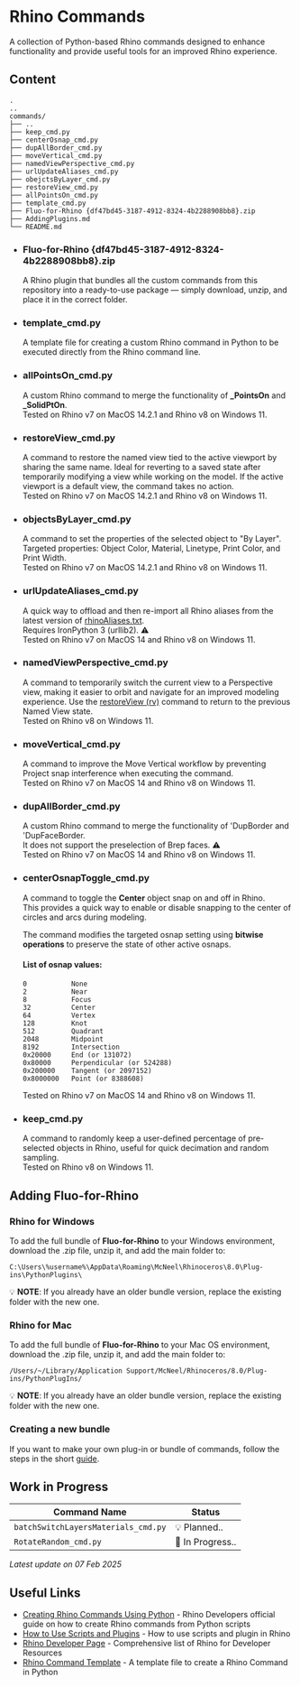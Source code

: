 # Rhino Commands

A collection of Python-based Rhino commands designed to enhance functionality and provide useful tools for an improved Rhino experience.

## Content

```plaintext
.
..
commands/
├── ..
├── keep_cmd.py
├── centerOsnap_cmd.py
├── dupAllBorder_cmd.py
├── moveVertical_cmd.py
├── namedViewPerspective_cmd.py
├── urlUpdateAliases_cmd.py
├── obejctsByLayer_cmd.py
├── restoreView_cmd.py
├── allPointsOn_cmd.py    
├── template_cmd.py
├── Fluo-for-Rhino {df47bd45-3187-4912-8324-4b2288908bb8}.zip
├── AddingPlugins.md    
└── README.md
```

- ### Fluo-for-Rhino {df47bd45-3187-4912-8324-4b2288908bb8}.zip 
   A Rhino plugin that bundles all the custom commands from this repository into a ready-to-use package — simply download, unzip, and place it in the correct folder.
  
- ### template_cmd.py
  A template file for creating a custom Rhino command in Python to be executed directly from the Rhino command line.

- ### allPointsOn_cmd.py
  A custom Rhino command to merge the functionality of **_PointsOn** and **_SolidPtOn**.<br>
  Tested on Rhino v7 on MacOS 14.2.1 and Rhino v8 on Windows 11.

- ### restoreView_cmd.py
  A command to restore the named view tied to the active viewport by sharing the same name.
  Ideal for reverting to a saved state after temporarily modifying a view while working on the model.
  If the active viewport is a default view, the command takes no action.<br>
  Tested on Rhino v7 on MacOS 14.2.1 and Rhino v8 on Windows 11.

- ### objectsByLayer_cmd.py
  A command to set the properties of the selected object to "By Layer".<br>
  Targeted properties: Object Color, Material, Linetype, Print Color, and Print Width.<br>
  Tested on Rhino v7 on MacOS 14.2.1 and Rhino v8 on Windows 11.
  
- ### urlUpdateAliases_cmd.py
  A quick way to offload and then re-import all Rhino aliases from the latest version of [rhinoAliases.txt](/aliases/rhinoAliases.txt).<br>
  Requires IronPython 3 (urllib2). :warning:<br>
  Tested on Rhino v7 on MacOS 14 and Rhino v8 on Windows 11.

- ### namedViewPerspective_cmd.py
  A command to temporarily switch the current view to a Perspective view, making it easier to orbit and navigate for an improved modeling experience.
  Use the [restoreView (rv)](/commands/restoreView_cmd.py) command to return to the previous Named View state. <br>
  Tested on Rhino v8 on Windows 11.

- ### moveVertical_cmd.py
  A command to improve the Move Vertical workflow by preventing Project snap interference when executing the command. <br>
  Tested on Rhino v7 on MacOS 14 and Rhino v8 on Windows 11.

- ### dupAllBorder_cmd.py
  A custom Rhino command to merge the functionality of 'DupBorder and 'DupFaceBorder. <br>
  It does not support the preselection of Brep faces. :warning:<br>
  Tested on Rhino v7 on MacOS 14 and Rhino v8 on Windows 11.

- ### centerOsnapToggle_cmd.py
    A command to toggle the **Center** object snap on and off in Rhino. <br>
    This provides a quick way to enable or disable snapping to the center of circles and arcs during modeling.

   The command modifies the targeted osnap setting using **bitwise operations** to preserve the state of other active osnaps.

   #### List of osnap values:
   ```
   0           None  
   2           Near  
   8           Focus  
   32          Center  
   64          Vertex  
   128         Knot  
   512         Quadrant  
   2048        Midpoint  
   8192        Intersection  
   0x20000     End (or 131072)  
   0x80000     Perpendicular (or 524288)  
   0x200000    Tangent (or 2097152)  
   0x8000000   Point (or 8388608)
   ```
   Tested on Rhino v7 on MacOS 14 and Rhino v8 on Windows 11.

- ### keep_cmd.py
  A command to randomly keep a user-defined percentage of pre-selected objects in Rhino, useful for quick decimation and random sampling.<br>
  Tested on Rhino v8 on Windows 11.

## Adding Fluo-for-Rhino
### Rhino for Windows
To add the full bundle of **Fluo-for-Rhino** to your Windows environment, download the .zip file, unzip it, and add the main folder to:

```plaintext
C:\Users\%username%\AppData\Roaming\McNeel\Rhinoceros\8.0\Plug-ins\PythonPlugins\
```
💡 **NOTE**: If you already have an older bundle version, replace the existing folder with the new one.

### Rhino for Mac
To add the full bundle of **Fluo-for-Rhino** to your Mac OS environment, download the .zip file, unzip it, and add the main folder to:

```plaintext
/Users/~/Library/Application Support/McNeel/Rhinoceros/8.0/Plug-ins/PythonPlugIns/
```


💡 **NOTE**: If you already have an older bundle version, replace the existing folder with the new one.

### Creating a new bundle
If you want to make your own plug-in or bundle of commands, follow the steps in the short [guide](/commands/AddingPlugins.md).

## Work in Progress

| Command Name                    | Status                       |
| ------------------------------- | ---------------------------- |
| `batchSwitchLayersMaterials_cmd.py`           | :bulb: Planned..  |
| `RotateRandom_cmd.py`           | :construction: In Progress..  |

 *Latest update on 07 Feb 2025*                      


## Useful Links
- [Creating Rhino Commands Using Python](https://developer.rhino3d.com/en/guides/rhinopython/7/creating-rhino-commands-using-python/)  -  Rhino Developers official guide on how to create Rhino commands from Python scripts
- [How to Use Scripts and Plugins](https://www.rhino3d.com/docs/guides/scripts-plugins/how-to-use/)  -  How to use scripts and plugin in Rhino
- [Rhino Developer Page](https://developer.rhino3d.com/)  - Comprehensive list of Rhino for Developer Resources
- [Rhino Command Template](/commands/template_cmd.py)  -  A template file to create a Rhino Command in Python

